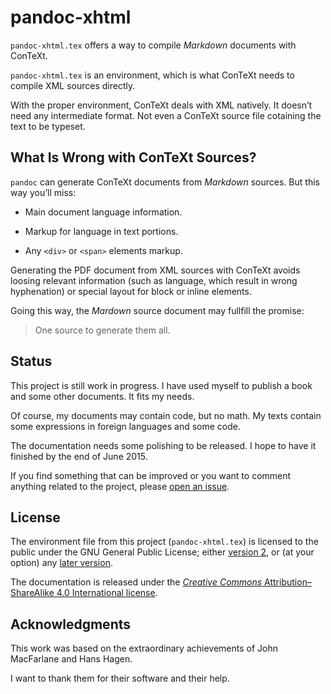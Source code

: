 # pandoc-xhtml

`pandoc-xhtml.tex` offers a way to compile _Markdown_ documents with ConTeXt.

`pandoc-xhtml.tex` is an environment, which is what ConTeXt needs to compile XML sources directly.

With the proper environment, ConTeXt deals with XML natively. It doesn’t need any intermediate format. Not even a ConTeXt source file cotaining the text to be typeset.

## What Is Wrong with ConTeXt Sources?

`pandoc` can generate ConTeXt documents from _Markdown_ sources. But this way you’ll miss:

* Main document language information.

* Markup for language in text portions.

* Any `<div>` or `<span>` elements markup.

Generating the PDF document from XML sources with ConTeXt avoids loosing relevant information (such as language, which result in wrong hyphenation) or special layout for block or inline elements.

Going this way, the _Mardown_ source document may fullfill the promise:

> One source to generate them all.

## Status

This project is still work in progress. I have used myself to publish a book and some other documents. It fits my needs.

Of course, my documents may contain code, but no math. My texts contain some expressions in foreign languages and some code.

The documentation needs some polishing to be released. I hope to have it finished by the end of June 2015.

If you find something that can be improved or you want to comment anything related to the project, please [open an issue](https://github.com/ousia/from-pandoc-to-context/issues/new).

## License

The environment file from this project (`pandoc-xhtml.tex`) is licensed to the public under the GNU General Public License; either [version 2](https://www.gnu.org/licenses/gpl-2.0.html), or (at your option) any [later version](https://www.gnu.org/licenses/gpl.html).

The documentation is released under the [_Creative Commons_ Attribution–ShareAlike 4.0 International license](https://creativecommons.org/licenses/by-sa/4.0/).

## Acknowledgments

This work was based on the extraordinary achievements of John MacFarlane and Hans Hagen.

I want to thank them for their software and their help.
